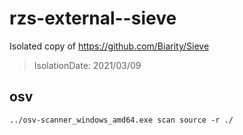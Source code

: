 # rzs-external--sieve
 Isolated copy of https://github.com/Biarity/Sieve
 > IsolationDate: 2021/03/09

 
## osv
```
../osv-scanner_windows_amd64.exe scan source -r ./
```